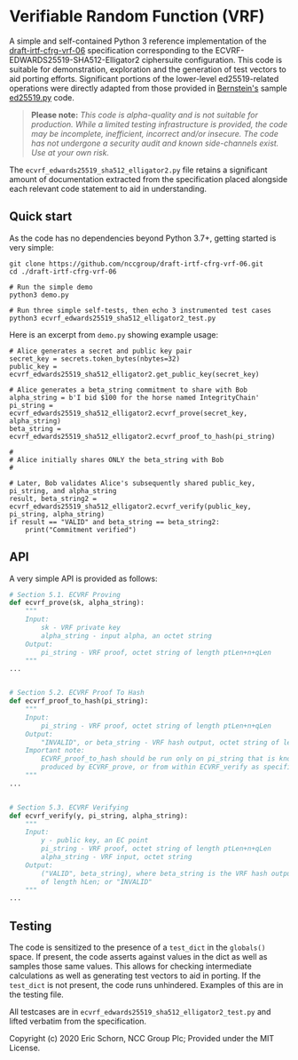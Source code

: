 # Verifiable Random Function (VRF)

A simple and self-contained Python 3 reference implementation of the
[draft-irtf-cfrg-vrf-06](https://tools.ietf.org/html/draft-irtf-cfrg-vrf-06)
specification corresponding to the ECVRF-EDWARDS25519-SHA512-Elligator2 
ciphersuite configuration. This code is suitable for demonstration, 
exploration and the generation of test vectors to aid porting efforts.
Significant portions of the lower-level ed25519-related operations 
were directly adapted from those provided in [Bernstein's](https://ed25519.cr.yp.to/) 
sample [ed25519.py](https://ed25519.cr.yp.to/python/ed25519.py) code.

> **Please note:** *This code is alpha-quality and is not suitable for 
> production. While a limited testing infrastructure is provided, the 
> code may be incomplete, inefficient, incorrect and/or insecure. The
> code has not undergone a security audit and known side-channels exist. 
> Use at your own risk.*

The `ecvrf_edwards25519_sha512_elligator2.py` file retains a
significant amount of documentation extracted from the specification
placed alongside each relevant code statement to aid in understanding.

## Quick start

As the code has no dependencies beyond Python 3.7+, getting started is 
very simple:

    git clone https://github.com/nccgroup/draft-irtf-cfrg-vrf-06.git
    cd ./draft-irtf-cfrg-vrf-06
    
    # Run the simple demo
    python3 demo.py
    
    # Run three simple self-tests, then echo 3 instrumented test cases
    python3 ecvrf_edwards25519_sha512_elligator2_test.py
    
Here is an excerpt from `demo.py` showing example usage:

    # Alice generates a secret and public key pair
    secret_key = secrets.token_bytes(nbytes=32)
    public_key = ecvrf_edwards25519_sha512_elligator2.get_public_key(secret_key)

    # Alice generates a beta_string commitment to share with Bob
    alpha_string = b'I bid $100 for the horse named IntegrityChain'
    pi_string = ecvrf_edwards25519_sha512_elligator2.ecvrf_prove(secret_key, alpha_string)
    beta_string = ecvrf_edwards25519_sha512_elligator2.ecvrf_proof_to_hash(pi_string)

    #
    # Alice initially shares ONLY the beta_string with Bob
    #

    # Later, Bob validates Alice's subsequently shared public_key, pi_string, and alpha_string
    result, beta_string2 = ecvrf_edwards25519_sha512_elligator2.ecvrf_verify(public_key, pi_string, alpha_string)
    if result == "VALID" and beta_string == beta_string2:
        print("Commitment verified")

## API

A very simple API is provided as follows:

~~~python
# Section 5.1. ECVRF Proving
def ecvrf_prove(sk, alpha_string):
    """
    Input:
        sk - VRF private key
        alpha_string - input alpha, an octet string
    Output:
        pi_string - VRF proof, octet string of length ptLen+n+qLen
    """
...


# Section 5.2. ECVRF Proof To Hash
def ecvrf_proof_to_hash(pi_string):
    """
    Input:
        pi_string - VRF proof, octet string of length ptLen+n+qLen
    Output:
        "INVALID", or beta_string - VRF hash output, octet string of length hLen
    Important note:
        ECVRF_proof_to_hash should be run only on pi_string that is known to have been
        produced by ECVRF_prove, or from within ECVRF_verify as specified in Section 5.3.
    """
...


# Section 5.3. ECVRF Verifying
def ecvrf_verify(y, pi_string, alpha_string):
    """
    Input:
        y - public key, an EC point
        pi_string - VRF proof, octet string of length ptLen+n+qLen
        alpha_string - VRF input, octet string
    Output:
        ("VALID", beta_string), where beta_string is the VRF hash output, octet string
        of length hLen; or "INVALID"
    """
...
~~~

## Testing

The code is sensitized to the presence of a `test_dict` in the `globals()` space.
If present, the code asserts against values in the dict as well as samples those
same values. This allows for checking intermediate calculations as well as generating
test vectors to aid in porting. If the `test_dict` is not present, the code runs
unhindered. Examples of this are in the testing file.

All testcases are in `ecvrf_edwards25519_sha512_elligator2_test.py` and lifted
verbatim from the specification.

Copyright (c) 2020 Eric Schorn, NCC Group Plc; Provided under the MIT License.
